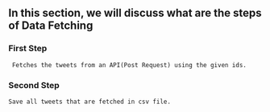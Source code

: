 ## In this section, we will discuss what are the steps of Data Fetching


### First Step
     Fetches the tweets from an API(Post Request) using the given ids.
     
     
### Second Step
    Save all tweets that are fetched in csv file.